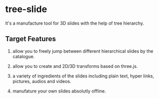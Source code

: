tree-slide
==========

It's a manufacture tool for 3D slides with the help of tree hierarchy.

## Target Features

1. allow you to freely jump between different hierarchical slides by the catalogue.

2. allow you to create and 2D/3D transforms based on three.js.

3. a variety of ingredients of the slides including plain text, hyper links, pictures, audios and videos.

4. manufature your own slides absolutly offline.
